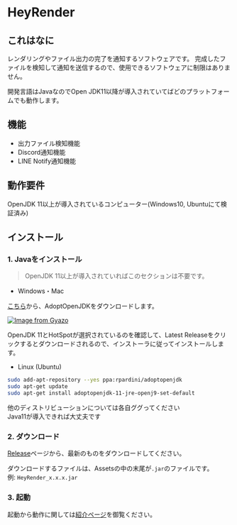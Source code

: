 # HeyRender

## これはなに

レンダリングやファイル出力の完了を通知するソフトウェアです。
完成したファイルを検知して通知を送信するので、使用できるソフトウェアに制限はありません。

開発言語はJavaなのでOpen JDK11以降が導入されていてばどのプラットフォームでも動作します。

## 機能

- 出力ファイル検知機能
- Discord通知機能
- LINE Notify通知機能

## 動作要件

OpenJDK 11以上が導入されているコンピューター(Windows10, Ubuntuにて検証済み)

## インストール

### 1. Javaをインストール

> OpenJDK 11以上が導入されていればこのセクションは不要です。

- Windows・Mac

[こちら](https://adoptopenjdk.net/?variant=openjdk11&jvmVariant=hotspot)から、AdoptOpenJDKをダウンロードします。

[![Image from Gyazo](https://i.gyazo.com/21cb1cd4440704c8653525354e711708.png)](https://gyazo.com/21cb1cd4440704c8653525354e711708)

OpenJDK 11とHotSpotが選択されているのを確認して、Latest Releaseをクリックするとダウンロードされるので、インストーラに従ってインストールします。

- Linux (Ubuntu)

```bash
sudo add-apt-repository --yes ppa:rpardini/adoptopenjdk
sudo apt-get update
sudo apt-get install adoptopenjdk-11-jre-openj9-set-default
```

他のディストリビューションについては各自ググってください        
Java11が導入できれば大丈夫です

### 2. ダウンロード

[Release](https://github.com/Chipsnet/hey-render/releases)ページから、最新のものをダウンロードしてください。

ダウンロードするファイルは、Assetsの中の末尾が`.jar`のファイルです。        
例: `HeyRender_x.x.x.jar`

### 3. 起動

起動から動作に関しては[紹介ページ](https://lab.m86.work/2019/09/heyrender.html)を御覧ください。